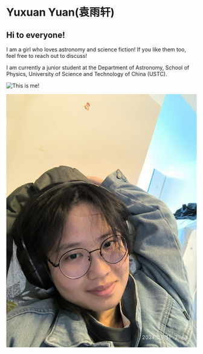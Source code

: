 # Yuxuan Yuan(袁雨轩)

## Hi to everyone!

I am a girl who loves astronomy and science fiction! If you like them too, feel free to reach out to discuss!

I am currently a junior student at the Department of Astronomy, School of Physics, University of Science and Technology of China (USTC).


![This is me!](https://github.com/Yuxuan-XIU/YuxuanYuan.github.io/blob/main/images/me.jpg)

![](./images/me.jpg "This is me!")
